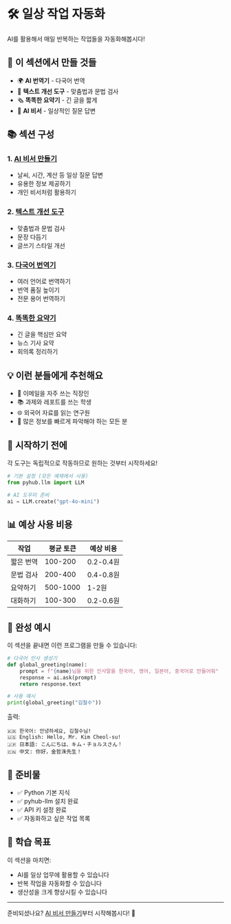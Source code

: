 # 🛠️ 일상 작업 자동화

AI를 활용해서 매일 반복하는 작업들을 자동화해봅시다!

## 🎯 이 섹션에서 만들 것들

- 🌍 **AI 번역기** - 다국어 번역
- 📝 **텍스트 개선 도구** - 맞춤법과 문법 검사
- 🗞️ **똑똑한 요약기** - 긴 글을 짧게
- 💬 **AI 비서** - 일상적인 질문 답변

## 📚 섹션 구성

### 1. [AI 비서 만들기](ai-assistant.md)
- 날씨, 시간, 계산 등 일상 질문 답변
- 유용한 정보 제공하기
- 개인 비서처럼 활용하기

### 2. [텍스트 개선 도구](text-improver.md)
- 맞춤법과 문법 검사
- 문장 다듬기
- 글쓰기 스타일 개선

### 3. [다국어 번역기](translator.md)
- 여러 언어로 번역하기
- 번역 품질 높이기
- 전문 용어 번역하기

### 4. [똑똑한 요약기](summarizer.md)
- 긴 글을 핵심만 요약
- 뉴스 기사 요약
- 회의록 정리하기

## 💡 이런 분들에게 추천해요

- 📧 이메일을 자주 쓰는 직장인
- 📚 과제와 레포트를 쓰는 학생
- 🌐 외국어 자료를 읽는 연구원
- 📰 많은 정보를 빠르게 파악해야 하는 모든 분

## 🚀 시작하기 전에

각 도구는 독립적으로 작동하므로 원하는 것부터 시작하세요!

```python
# 기본 설정 (모든 예제에서 사용)
from pyhub.llm import LLM

# AI 도우미 준비
ai = LLM.create("gpt-4o-mini")
```

## 📊 예상 사용 비용

| 작업 | 평균 토큰 | 예상 비용 |
|------|----------|----------|
| 짧은 번역 | 100-200 | 0.2-0.4원 |
| 문법 검사 | 200-400 | 0.4-0.8원 |
| 요약하기 | 500-1000 | 1-2원 |
| 대화하기 | 100-300 | 0.2-0.6원 |

## 🎉 완성 예시

이 섹션을 끝내면 이런 프로그램을 만들 수 있습니다:

```python
# 다국어 인사 생성기
def global_greeting(name):
    prompt = f"{name}님을 위한 인사말을 한국어, 영어, 일본어, 중국어로 만들어줘"
    response = ai.ask(prompt)
    return response.text

# 사용 예시
print(global_greeting("김철수"))
```

출력:
```
🇰🇷 한국어: 안녕하세요, 김철수님!
🇺🇸 English: Hello, Mr. Kim Cheol-su!
🇯🇵 日本語: こんにちは、キム・チョルスさん！
🇨🇳 中文: 你好，金哲洙先生！
```

## 🔧 준비물

- ✅ Python 기본 지식
- ✅ pyhub-llm 설치 완료
- ✅ API 키 설정 완료
- ✅ 자동화하고 싶은 작업 목록

## 🎯 학습 목표

이 섹션을 마치면:
- AI를 일상 업무에 활용할 수 있습니다
- 반복 작업을 자동화할 수 있습니다
- 생산성을 크게 향상시킬 수 있습니다

---

준비되셨나요? [AI 비서 만들기](ai-assistant.md)부터 시작해봅시다! 🚀